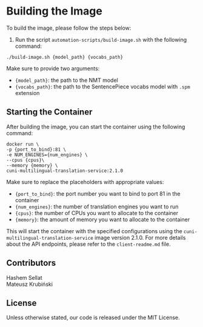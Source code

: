 # Building the Image

To build the image, please follow the steps below:

1. Run the script `automation-scripts/build-image.sh` with the following command:

```
./build-image.sh {model_path} {vocabs_path}
```

Make sure to provide two arguments:

- `{model_path}`: the path to the NMT model
- `{vocabs_path}`: the path to the SentencePiece vocabs model with `.spm` extension

## Starting the Container

After building the image, you can start the container using the following command:

```
docker run \
-p {port_to_bind}:81 \
-e NUM_ENGINES={num_engines} \
--cpus {cpus}\
--memory {memory} \
cuni-multilingual-translation-service:2.1.0
```

Make sure to replace the placeholders with appropriate values:

- `{port_to_bind}`: the port number you want to bind to port 81 in the container
- `{num_engines}`: the number of translation engines you want to run
- `{cpus}`: the number of CPUs you want to allocate to the container
- `{memory}`: the amount of memory you want to allocate to the container

This will start the container with the specified configurations using the `cuni-multilingual-translation-service` image version 2.1.0.
For more details about the API endpoints, please refer to the `client-readme.md` file.

## Contributors
Hashem Sellat  
Mateusz Krubiński  

## License

Unless otherwise stated, our code is released under the MIT License.
